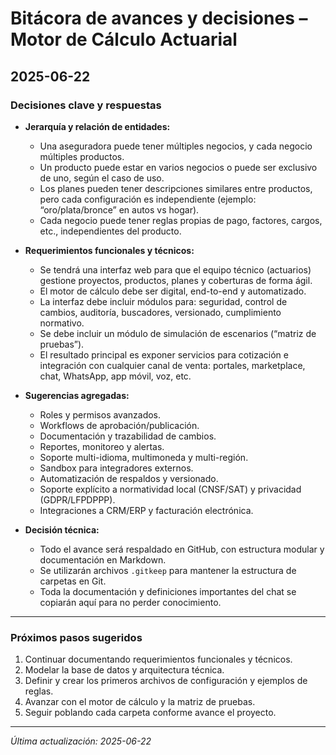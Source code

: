 # Bitácora de avances y decisiones – Motor de Cálculo Actuarial

## 2025-06-22

### Decisiones clave y respuestas

- **Jerarquía y relación de entidades:**
  - Una aseguradora puede tener múltiples negocios, y cada negocio múltiples productos.
  - Un producto puede estar en varios negocios o puede ser exclusivo de uno, según el caso de uso.
  - Los planes pueden tener descripciones similares entre productos, pero cada configuración es independiente (ejemplo: “oro/plata/bronce” en autos vs hogar).
  - Cada negocio puede tener reglas propias de pago, factores, cargos, etc., independientes del producto.

- **Requerimientos funcionales y técnicos:**
  - Se tendrá una interfaz web para que el equipo técnico (actuarios) gestione proyectos, productos, planes y coberturas de forma ágil.
  - El motor de cálculo debe ser digital, end-to-end y automatizado.
  - La interfaz debe incluir módulos para: seguridad, control de cambios, auditoría, buscadores, versionado, cumplimiento normativo.
  - Se debe incluir un módulo de simulación de escenarios (“matriz de pruebas”).
  - El resultado principal es exponer servicios para cotización e integración con cualquier canal de venta: portales, marketplace, chat, WhatsApp, app móvil, voz, etc.

- **Sugerencias agregadas:**
  - Roles y permisos avanzados.
  - Workflows de aprobación/publicación.
  - Documentación y trazabilidad de cambios.
  - Reportes, monitoreo y alertas.
  - Soporte multi-idioma, multimoneda y multi-región.
  - Sandbox para integradores externos.
  - Automatización de respaldos y versionado.
  - Soporte explícito a normatividad local (CNSF/SAT) y privacidad (GDPR/LFPDPPP).
  - Integraciones a CRM/ERP y facturación electrónica.

- **Decisión técnica:**
  - Todo el avance será respaldado en GitHub, con estructura modular y documentación en Markdown.
  - Se utilizarán archivos `.gitkeep` para mantener la estructura de carpetas en Git.
  - Toda la documentación y definiciones importantes del chat se copiarán aquí para no perder conocimiento.

---

### Próximos pasos sugeridos

1. Continuar documentando requerimientos funcionales y técnicos.
2. Modelar la base de datos y arquitectura técnica.
3. Definir y crear los primeros archivos de configuración y ejemplos de reglas.
4. Avanzar con el motor de cálculo y la matriz de pruebas.
5. Seguir poblando cada carpeta conforme avance el proyecto.

---

_Última actualización: 2025-06-22_
